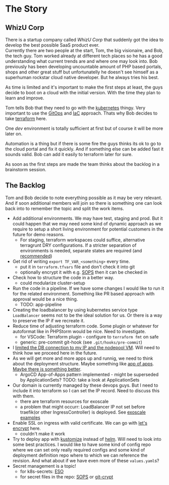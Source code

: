 # The Story

## WhizU Corp

There is a startup company called *WhizU Corp* that suddenly got the idea to develop the best possible SaaS product ever. <br>
Currently there are two people at the start, Tom, the big visionaire, and Bob, the tech guy. Tom worked already at different tech places so he has a good understanding what current trends are and where one may look into.
Bob previously has been developing uncountable amount of PHP based portals, shops and other great stuff but unfortunatelly he doesn't see himself as a superhuman rockstar cloud native developer. But he always tries his best.

As time is limited and it's important to make the first steps at least, the guys decide to boot on a cloud with the initial version. With the time they plan to learn and improve.

Tom tells Bob that they need to go with the [kubernetes](https://kubernetes.io/) thingy. Very important to use the [GitOps](https://www.gitops.tech/) and [IaC](https://www.redhat.com/en/topics/automation/what-is-infrastructure-as-code-iac#:~:text=Infrastructure%20as%20Code%20(IaC)%20is,to%20edit%20and%20distribute%20configurations.) approach. Thats why Bob decides to take [terraform](https://www.terraform.io/) here.

One *dev* environment is totally sufficient at first but of course it will be more later on.

Automation is a thing but if there is some fire the guys thinks its ok to go to the cloud portal and fix it quickly. And if something else can be added fast it sounds valid. Bob can add it easily to terraform later for sure.

As soon as the first steps are made the team thinks about the backlog in a brainstorm session.

## The Backlog

Tom and Bob decide to note everything possible as it may be very relevant. And if soon additional members will join so there is something one can look back into to remember the topic and split the work items.

- Add additional environments. We may have test, staging and prod. But it could happen that we may need some kind of dynamic approach as we require to setup a short living environment for potential customers in the future for demo reasons.
  - For staging, terraform workspaces could suffice, alternative terragrunt DRY configurations. If a stricter separation of environments is needed, separate states are required (and [recommended](https://developer.hashicorp.com/terraform/cli/workspaces#when-not-to-use-multiple-workspaces))
- Get rid of writing `export TF_VAR_<something>` every time.
  - put it in `terraform.tfvars` file and don't check it into git
  - optionally encrypt it with e.g. [SOPS](https://github.com/getsops/sops) then it can be checked in
- Check how to structure the code in a better way.
  - could modularize cluster-setup
- Run the code in a pipeline. If we have some changes I would like to run it for the related environment. Something like PR based approach with approval would be a nice thing.
  - TODO: app-pipeline
- Creating the loadbalancer by using kubernetes service type `LoadBalancer` seems not to be the ideal solution for us. Or there is a way to preserve the IP if we recreate it.
- Reduce time of adjusting terraform code. Some plugin or whatever for autoformat like in PHPStorm would be nice. Need to investigate.
  - for VSCode: Terraform plugin - configure to `terraform fmt` on safe
  - generic: pre-commit git-hook (see `.git/hooks/pre-commit`)
- I <u>limited the DB connection to my IP and the nodepool VM</u>. Will need to think how we proceed here in the future.
- As we will get more and more apps up and runnig, we need to think about the deployment structure. Maybe something like [app of apps](https://argo-cd.readthedocs.io/en/stable/operator-manual/cluster-bootstrapping/#app-of-apps-pattern). <u>Maybe there is something better</u>.
  - ArgoCD App-of-Apps pattern implemented - might be superseded by ApplicationSets? TODO: take a look at ApplicationSets
- Our domain is currently managed by these devops guys. But I need to include it into terraform so I can set the IP record. Need to discuss this with them.
  - there are terraform resources for exoscale
  - a problem that might occurr: LoadBalancer IP not set before traefik(or other IngressController) is deployed. See [exoscale examples](https://github.com/exoscale-labs/event-order-system-example/blob/main/k8s/dns.tf)
- Enable SSL on ingress with valid certificate. We can go with [let's encrypt](https://letsencrypt.org/de/) here.
  - couldn't make it work
- Try to deploy app with [kustomize](https://kustomize.io/) instead of [helm](https://helm.sh/). Will need to look into some best practices. I would like to have some kind of config repo where we can set only really required configs and some kind of deployment definition repo where to which we can reference the revision. And what about if we have even more of these `values.yaml`s?
- Secret management is a topic!
  - for k8s-secrets: [ESO](https://external-secrets.io/latest/)
  - for secret files in the repo: [SOPS](https://github.com/getsops/sops) or [git-crypt](https://github.com/AGWA/git-crypt)